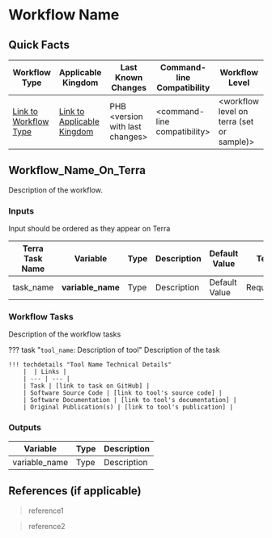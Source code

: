 # Workflow Name

## Quick Facts

| **Workflow Type** | **Applicable Kingdom** | **Last Known Changes** | **Command-line Compatibility** | **Workflow Level** |
|---|---|---|---|---|
| [Link to Workflow Type](../../workflows_overview/workflows_type.md/#link-to-workflow-type) | [Link to Applicable Kingdom](../../workflows_overview/workflows_kingdom.md/#link-to-applicable-kingdom) | PHB <version with last changes\> | <command-line compatibility\> | <workflow level on terra (set or sample)\> |

## Workflow_Name_On_Terra

Description of the workflow.

### Inputs

Input should be ordered as they appear on Terra

| **Terra Task Name** | **Variable** | **Type** | **Description** | **Default Value** | **Terra Status** |
|---|---|---|---|---|---|
| task_name | **variable_name** | Type | Description | Default Value | Required/Optional |

### Workflow Tasks

Description of the workflow tasks

??? task "`tool_name`: Description of tool"
    Description of the task

    !!! techdetails "Tool Name Technical Details"
        |  | Links |
        | --- | --- |
        | Task | [link to task on GitHub] |
        | Software Source Code | [link to tool's source code] |
        | Software Documentation | [link to tool's documentation] |
        | Original Publication(s) | [link to tool's publication] |

### Outputs

| **Variable** | **Type** | **Description** |
|---|---|---|
| variable_name | Type | Description |

## References (if applicable)

> reference1
<!-- -->
> reference2
